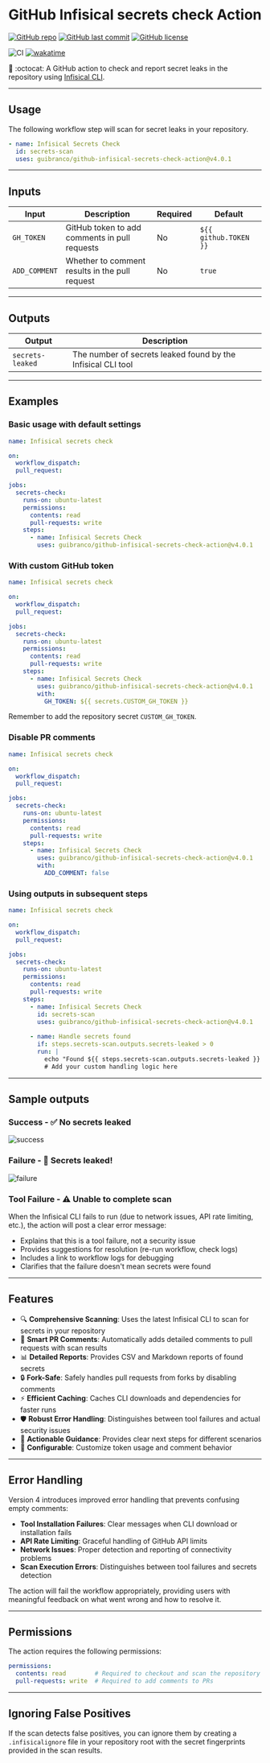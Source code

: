 # GitHub Infisical secrets check Action

[![GitHub repo](https://img.shields.io/badge/GitHub-guibranco%2Fgithub--infisical--secrets--check--action-green.svg?style=plastic&logo=github)](https://github.com/guibranco/github-infisical-secrets-check-action "shields.io")
[![GitHub last commit](https://img.shields.io/github/last-commit/guibranco/github-infisical-secrets-check-action?color=green&logo=github&style=plastic&label=Last%20commit)](https://github.com/guibranco/github-infisical-secrets-check-action "shields.io")
[![GitHub license](https://img.shields.io/github/license/guibranco/github-infisical-secrets-check-action?color=green&logo=github&style=plastic&label=License)](https://github.com/guibranco/github-infisical-secrets-check-action "shields.io")

![CI](https://github.com/guibranco/github-infisical-secrets-check-action/actions/workflows/ci.yml/badge.svg)
[![wakatime](https://wakatime.com/badge/github/guibranco/github-infisical-secrets-check-action.svg)](https://wakatime.com/badge/github/guibranco/github-infisical-secrets-check-action)

🚨 :octocat: A GitHub action to check and report secret leaks in the repository using [Infisical CLI](https://infisical.com/docs/cli/commands/scan).

---

## Usage

The following workflow step will scan for secret leaks in your repository.

```yml
- name: Infisical Secrets Check
  id: secrets-scan
  uses: guibranco/github-infisical-secrets-check-action@v4.0.1
```

---

## Inputs

| Input | Description | Required | Default |
|-------|-------------|----------|---------|
| `GH_TOKEN` | GitHub token to add comments in pull requests | No | `${{ github.TOKEN }}` |
| `ADD_COMMENT` | Whether to comment results in the pull request | No | `true` |

---

## Outputs

| Output | Description |
|--------|-------------|
| `secrets-leaked` | The number of secrets leaked found by the Infisical CLI tool |

---

## Examples

### Basic usage with default settings

```yml
name: Infisical secrets check

on:
  workflow_dispatch:
  pull_request:

jobs:
  secrets-check:
    runs-on: ubuntu-latest
    permissions:
      contents: read
      pull-requests: write
    steps:
      - name: Infisical Secrets Check
        uses: guibranco/github-infisical-secrets-check-action@v4.0.1
```

### With custom GitHub token

```yml
name: Infisical secrets check

on:
  workflow_dispatch:
  pull_request:

jobs:
  secrets-check:
    runs-on: ubuntu-latest
    permissions:
      contents: read
      pull-requests: write
    steps:
      - name: Infisical Secrets Check
        uses: guibranco/github-infisical-secrets-check-action@v4.0.1
        with:
          GH_TOKEN: ${{ secrets.CUSTOM_GH_TOKEN }}
```

Remember to add the repository secret `CUSTOM_GH_TOKEN`.

### Disable PR comments

```yml
name: Infisical secrets check

on:
  workflow_dispatch:
  pull_request:

jobs:
  secrets-check:
    runs-on: ubuntu-latest
    permissions:
      contents: read
      pull-requests: write
    steps:
      - name: Infisical Secrets Check
        uses: guibranco/github-infisical-secrets-check-action@v4.0.1
        with:
          ADD_COMMENT: false
```

### Using outputs in subsequent steps

```yml
name: Infisical secrets check

on:
  workflow_dispatch:
  pull_request:

jobs:
  secrets-check:
    runs-on: ubuntu-latest
    permissions:
      contents: read
      pull-requests: write
    steps:
      - name: Infisical Secrets Check
        id: secrets-scan
        uses: guibranco/github-infisical-secrets-check-action@v4.0.1
        
      - name: Handle secrets found
        if: steps.secrets-scan.outputs.secrets-leaked > 0
        run: |
          echo "Found ${{ steps.secrets-scan.outputs.secrets-leaked }} leaked secrets!"
          # Add your custom handling logic here
```

---

## Sample outputs

### Success - ✅ No secrets leaked

![success](success.png)

### Failure - 🚨 Secrets leaked!

![failure](failure.png)

### Tool Failure - ⚠️ Unable to complete scan

When the Infisical CLI fails to run (due to network issues, API rate limiting, etc.), the action will post a clear error message:

- Explains that this is a tool failure, not a security issue
- Provides suggestions for resolution (re-run workflow, check logs)
- Includes a link to workflow logs for debugging
- Clarifies that the failure doesn't mean secrets were found

---

## Features

- 🔍 **Comprehensive Scanning**: Uses the latest Infisical CLI to scan for secrets in your repository
- 💬 **Smart PR Comments**: Automatically adds detailed comments to pull requests with scan results
- 📊 **Detailed Reports**: Provides CSV and Markdown reports of found secrets
- 🔒 **Fork-Safe**: Safely handles pull requests from forks by disabling comments
- ⚡ **Efficient Caching**: Caches CLI downloads and dependencies for faster runs
- 🛡️ **Robust Error Handling**: Distinguishes between tool failures and actual security issues
- 📝 **Actionable Guidance**: Provides clear next steps for different scenarios
- 🔧 **Configurable**: Customize token usage and comment behavior

---

## Error Handling

Version 4 introduces improved error handling that prevents confusing empty comments:

- **Tool Installation Failures**: Clear messages when CLI download or installation fails
- **API Rate Limiting**: Graceful handling of GitHub API limits
- **Network Issues**: Proper detection and reporting of connectivity problems
- **Scan Execution Errors**: Distinguishes between tool failures and secrets detection

The action will fail the workflow appropriately, providing users with meaningful feedback on what went wrong and how to resolve it.

---

## Permissions

The action requires the following permissions:

```yml
permissions:
  contents: read        # Required to checkout and scan the repository
  pull-requests: write  # Required to add comments to PRs
```

---

## Ignoring False Positives

If the scan detects false positives, you can ignore them by creating a `.infisicalignore` file in your repository root with the secret fingerprints provided in the scan results.
